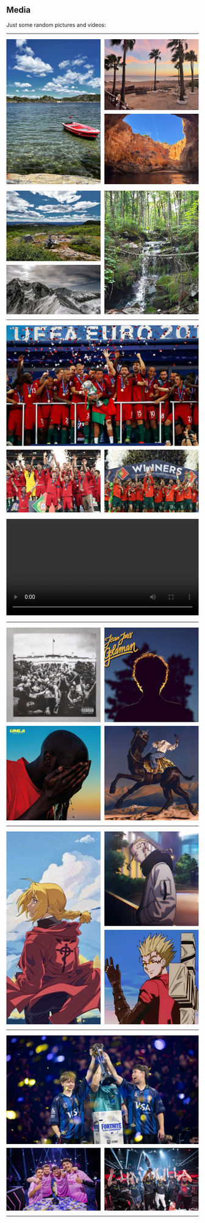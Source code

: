 ## Media

Just some random pictures and videos:

___

<!-- Landscapes -->

<div style="display:flex; gap:10px; align-items:stretch;">

  <div style="flex:1;">
    <img src="img/landscape_1.jpg"
         alt="A lake with a small boat"
         style="width:100%; height:100%; object-fit:cover;">
  </div>

  <div style="flex:1; display:flex; flex-direction:column; gap:10px;">
    <img src="img/landscape_2.jpg"
         alt="A sunset over the beach"
         style="width:100%; flex:1; object-fit:cover;">
    <img src="img/landscape_3.jpg"
         alt="A scenic cove"
         style="width:100%; flex:1; object-fit:cover;">
  </div>

</div>

<br>

<div style="display:flex; gap:10px; align-items:stretch;">

  <div style="flex:1; display:flex; flex-direction:column; gap:10px;">
    <img src="img/landscape_4.jpg"
         alt="A mountain view"
         style="width:100%; flex:1; object-fit:cover;">
    <img src="img/landscape_5.jpg"
         alt="Snow-covered mountains"
         style="width:100%; flex:1; object-fit:cover;">
  </div>

  <div style="flex:1;">
    <img src="img/landscape_6.jpg"
         alt="A river in the forest"
         style="width:100%; height:100%; object-fit:cover;">
  </div>

</div>

___

<!-- Football -->

<div style="display:flex; flex-direction:column; gap:10px; width:100%; box-sizing:border-box;">

  <div>
    <img src="img/foot_1.jpg"
         alt="Portugal winning Euro 2016"
         style="width:100%; height:auto; display:block;">
  </div>

  <div style="display:flex; gap:10px;">
    <img src="img/foot_2.jpg"
         alt="Portugal winning the Nations League 2019"
         style="flex:1 1 0; min-width:0; display:block; width:100%; height:auto; object-fit:cover;">
    <img src="img/foot_3.jpg"
         alt="Portugal winning the Nations League 2025"
         style="flex:1 1 0; min-width:0; display:block; width:100%; height:auto; object-fit:cover;">
  </div>

</div>

<br>

<div>
  <video controls width="100%">
    <source src="img/foot_4.mp4" type="video/mp4">
    Cristiano Ronaldo scoring a bicycle kick against Juventus
  </video>
</div>

___

<!-- Music -->

<div style="display:grid; grid-template-columns: 1fr 1fr; gap:10px; width:100%;">

  <img src="img/cover_1.jpg" alt="To Pimp A Butterfly - Kendrick Lamar" style="width:100%; aspect-ratio:1/1; object-fit:cover;">
  <img src="img/cover_2.jpg" alt="Goldman - JeanJass" style="width:100%; aspect-ratio:1/1; object-fit:cover;">
  <img src="img/cover_3.jpg" alt="Une Main Lave l'Autre - Alpha Wann" style="width:100%; aspect-ratio:1/1; object-fit:cover;">
  <img src="img/cover_4.jpg" alt="Omar Chappier - Mairo" style="width:100%; aspect-ratio:1/1; object-fit:cover;">

</div>

___

<!-- Anime -->

<div style="display:flex; gap:10px; align-items:stretch;">

  <div style="flex:1;">
    <img src="img/anime_1.jpg"
         alt="Edward Elric (Fullmetal Alchemist)"
         style="width:100%; height:100%; object-fit:cover;">
  </div>

  <div style="flex:1; display:flex; flex-direction:column; gap:10px;">
    <img src="img/anime_2.jpg"
         alt="Ken 'Draken' Ryuguji (Tokyo Revengers)"
         style="width:100%; flex:1; object-fit:cover;">
    <img src="img/anime_3.jpg"
         alt="Vash the Stampede (Trigun)"
         style="width:100%; flex:1; object-fit:cover;">
  </div>

</div>

___

<!-- Esports -->

<div style="display:flex; flex-direction:column; gap:10px;">

  <div>
    <img src="img/esport_1.jpg"
         alt="Gentle Mates winning the Fortnite World Cup 2025"
         style="width:100%; height:auto; display:block;">
  </div>

  <div style="display:flex; gap:10px;">
    <img src="img/esport_2.jpg"
         alt="Gentle Mates winning Rocket League Major 1 in 2024"
         style="flex:1 1 0; min-width:0; display:block; width:100%; height:auto; object-fit:cover;">
    <img src="img/esport_3.jpg"
         alt="Gentle Mates winning Valorant Ascension 2023"
         style="flex:1 1 0; min-width:0; display:block; width:100%; height:auto; object-fit:cover;">
  </div>

</div>

___
